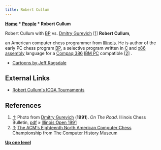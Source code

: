 ```yaml
---
title: Robert Cullum
---
```

**[Home](Home "Home") \* [People](People "People") \* Robert Cullum**



 [](File:CullumBPGurevich1991.jpg) Robert Cullum with [BP](BP "BP") vs. [Dmitry Gurevich](https://en.wikipedia.org/wiki/Dmitry_Gurevich) <a id="cite-note-1" href="#cite-ref-1">[1]</a> 
**Robert Cullum**,  

an American computer chess programmer from [Illinois](https://en.wikipedia.org/wiki/Illinois). He is author of the early PC chess program [BP](BP "BP"), a selective program written in [C](C "C") and [x86](X86 "X86") [assembly](Assembly "Assembly") language for a [Compaq 386](https://en.wikipedia.org/wiki/Compaq_Deskpro_386#Deskpro_386) [IBM PC](IBM_PC "IBM PC") compatible <a id="cite-note-2" href="#cite-ref-2">[2]</a> . 






* [Cartoons by Jeff Ragsdale](Cartoons#Ragsdale "Cartoons")


## External Links


* [Robert Cullum's ICGA Tournaments](https://www.game-ai-forum.org/icga-tournaments/person.php?id=382)


## References


1. <a id="cite-ref-1" href="#cite-note-1">↑</a> Photo from [Dmitry Gurevich](https://en.wikipedia.org/wiki/Dmitry_Gurevich) (**1991**). *On The Road*. Illinois Chess Bulletin, [pdf](http://il-chess.net/icb_pdf/ICB_1991_11_12.pdf) » [Illinois Open 1991](BP#Illinois_Open_1991 "BP")
2. <a id="cite-ref-2" href="#cite-note-2">↑</a> [The ACM's Eighteenth North American Computer Chess Championship](https://www.computerhistory.org/chess/doc-431614f6cabbd/) from [The Computer History Museum](The_Computer_History_Museum "The Computer History Museum")

**[Up one level](People "People")**







 
